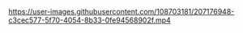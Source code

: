 

https://user-images.githubusercontent.com/108703181/207176948-c3cec577-5f70-4054-8b33-0fe94568902f.mp4

